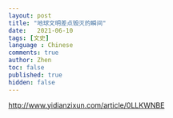 ```yaml
---
layout: post
title: "地球文明差点毁灭的瞬间"
date:   2021-06-10
tags: [文史]
language : Chinese
comments: true
author: Zhen
toc: false
published: true
hidden: false
---
```

http://www.yidianzixun.com/article/0LLKWNBE
<!--stackedit_data:
eyJoaXN0b3J5IjpbLTE4NjIyNTYwMjldfQ==
-->